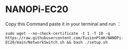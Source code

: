 # NANOPi-EC20

Copy this Command paste it in your terminal and run ：</br>
```
sudo wget --no-check-certificate -t 1 -T 10 -q https://raw.githubusercontent.com/FusionPlmH/NANOPi-EC20/main/NetworkSwitch.sh && bash ./setup.sh
```
